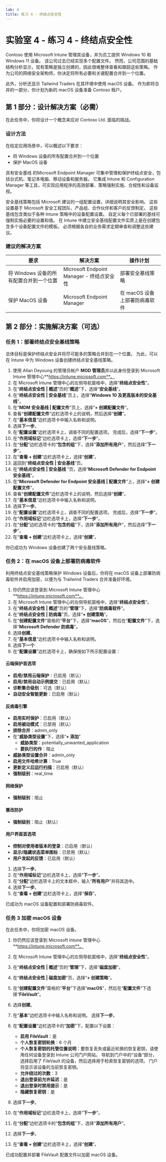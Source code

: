 ```yaml
---
lab: 4
title: 练习 4 - 终结点安全性
---
```


# 实验室 4 - 练习 4 - 终结点安全性

Contoso 使用 Microsoft Intune 管理其设备，并为员工提供 Windows 10 和 Windows 11 设备。 该公司过去已经实现多个配置文件。 然而，公司范围的基础结构分析显示，现有策略是独立创建的，因此很难整体查看和跟踪这些策略。 作为公司的网络安全架构师，你决定将所有必要和关键配置合并到一个位置。 

此外，分析还显示 Tailwind Traders 在其环境中使用 macOS 设备。 作为即将合并的一部分，你计划为新的 macOS 设备准备 Contoso 租户。

## 第 1 部分：设计解决方案（必需）

在此任务中，你将设计一个概念来应对 Contoso Ltd. 面临的挑战。

### 设计方法

在给定应用场景中，可以概述以下要求：

- 将 Windows 设备的所有配置合并到一个位置
- 保护 MacOS 设备

具有安全基线 的Microsoft Endpoint Manager 可集中管理和保护终结点安全，包括台式机、笔记本电脑、移动设备和服务器。 它集成 Intune 和 Configuration Manager 等工具，可实现应用程序的高效部署、策略强制实施、合规性和设备监视。 

安全基线策略包括 Microsoft 建议的一组配置设置，详细说明其安全影响。 这些设置基于 Microsoft 安全工程团队、产品组、合作伙伴和客户的反馈制定。 这些基线包含类似于各种 Intune 策略中的设备配置设置。 自定义每个已部署的基线可强制实施必要的设置和值。 在 Intune 中建立安全基线配置文件实质上是在创建包含多个设备配置文件的模板。 必须根据各自的业务需求定期审查和调整这些建议。

### 建议的解决方案

|要求|解决方案|操作计划|
|----|----|----|
|将 Windows 设备的所有配置合并到一个位置|Microsoft Endpoint Manager - 终结点安全性|部署安全基线策略
|保护 MacOS 设备|Microsoft Endpoint Manager|在 macOS 设备上部署防病毒软件|

## 第 2 部分：实施解决方案（可选）

### 任务 1：部署终结点安全基线策略

总体目标是保护终结点安全并将尽可能多的策略合并到在一个位置。 为此，可以在 Intune 中为 Windows 设备创建终结点安全基线策略。

1. 使用 Allan Deyoung 的管理员帐户 **MOD 管理员**并以此身份登录到 Microsoft Intune 管理中心**https://intune.microsoft.com**。
2. 在 Microsoft Intune 管理中心的左侧导航窗格中，选择“**终结点安全性**”。
3. 在“**终结点安全性 | 概述**”页的“**概述**”下，选择“**安全基线**”。
4. 在“**终结点安全性 | 安全基线**”页上，选择“**Windows 10 及更高版本的安全基线**”。
5. 在“**MDM 安全基线 | 配置文件**”页上，选择“**+ 创建配置文件**”。
1. 查看“**创建配置文件**”边栏选项卡上的说明，然后选择“**创建**”。
1. 在“**基本信息**”边栏选项卡中输入名称和说明。
1. 选择**下一步**。
1. 在“**配置设置**”边栏选项卡上，调查不同的配置选项。 完成后，选择“**下一步**”。
1. 在“**作用域标记**”边栏选项卡上，选择“**下一步**”。
1. 在“**分配**”边栏选项卡的“**包含的组**”下，选择“**添加所有用户**”，然后选择“**下一步**”。
1. 在“**查看 + 创建**”边栏选项卡上，选择“**创建**”。
1. 返回到“**终结点安全性 | 安全基线**”页。
1. 在“**终结点安全性 | 安全基线** ”页，选择“**Microsoft Defender for Endpoint 安全基线**”。
1. 在“**Microsoft Defender for Endpoint 安全基线 | 配置文件**”上，选择“**+ 创建配置文件**”。
1. 查看“**创建配置文件**”边栏选项卡上的说明，然后选择“**创建**”。
1. 在“**基本信息**”边栏选项卡中输入名称和说明。
1. 选择**下一步**。
1. 在“**配置设置**”边栏选项卡上，调查不同的配置选项。 完成后，选择“**下一步**”。
1. 在“**作用域标记**”边栏选项卡上，选择“**下一步**”。 
1. 在“**分配**”边栏选项卡的“**包含的组**”下，选择“**添加所有用户**”，然后选择“**下一步**”。
1. 在“**查看 + 创建**”边栏选项卡上，选择“**创建**”。

你已成功为 Windows 设备创建了两个安全基线策略。

### 任务 2：在 macOS 设备上部署防病毒软件

利用终结点安全基线策略保护 Windows 设备后，你将在 macOS 设备上部署防病毒软件并启用加密，以便为与 Trailwind Traders 合并准备好环境。

1. 你仍然应该登录到 Microsoft Intune 管理中心 **https://intune.microsoft.com**。
2. 在 Microsoft Intune 管理中心的左侧导航窗格中，选择“**终结点安全性**”。
3. 在“**终结点安全性 | 概述**”页的“**管理**”下，选择“**防病毒软件**”。
4. 在“**终结点安全性 | 防病毒**”页，选择“**+ 创建策略**”。
5. 在“**创建配置文件**”窗格的“**平台**”下，选择“**macOS**”，然后在“**配置文件**”下，选择“**Microsoft Defender 防病毒**”。
6. 选择**创建**。
7. 在“**基本信息**”边栏选项卡中输入名称和说明。
8. 选择**下一个**
9. 在“**配置设置**”边栏选项卡上，确保按如下所示配置设置：

#### 云端保护首选项

- **启用/禁用云端保护**：已启用（默认）
- **启用/禁用自动示例提交**：已启用（默认）
- **诊断集合级别**：可选（默认）
- **自动安全智能更新**：已启用（默认）

#### 反病毒引擎

- **启用实时保护**：已启用（默认）
- **启用被动模式**：已禁用（默认）
- **排除合并**：admin_only
- 在“**威胁类型设置**”下，选择“**+ 添加**”
  - **威胁类型**：potentially_unwanted_application
  - **要执行的作**：阻止
- **威胁类型设置合并**：admin_only
- **启用文件哈希计算**：True
- **更新定义后运行扫描**：已启用（默认）
- **强制级别**：real_time

#### 网络保护

- **强制级别**：阻止
  
#### 篡改防护

- **强制级别**：阻止（默认）

#### 用户界面首选项

- **控制对使用者版本的登录**：已启用（默认）
- **显示/隐藏状态菜单图标**：已禁用（默认）
- **用户发起的反馈**：已启用（默认）

1.  选择**下一步**。
2.  在“**作用域标记**”边栏选项卡上，选择“**下一步**”。
3.  在“**分配**”边栏选项卡上的文本框中，输入“**所有用户**”并将其选中。
4.  选择**下一步**。
5.  在“**查看 + 创建**”边栏选项卡上，选择“**保存**”。

已成功为 macOS 设备配置和部署防病毒软件。

### 任务 3 加密 macOS 设备

在此任务中，你将加密 macOS 设备。

1. 你仍然应该登录到 Microsoft Intune 管理中心 **https://intune.microsoft.com**。
2. 在 Microsoft Intune 管理中心的左侧导航窗格中，选择“**终结点安全性**”。
3. 在“**终结点安全性 | 概述**”页的“**管理**”下，选择“**磁盘加密**”。
4. 在“**终结点安全性 | 磁盘加密**”页，选择“**+ 创建策略**”。
5. 在“**创建配置文件**”窗格的“**平台**”下选择“**macOS**”，然后在“**配置文件**”下选择“**FileVault**”。
6. 选择**创建**。
7. 在“**基本**”边栏选项卡中输入名称和说明。 选择**下一步**。
8. 在“**配置设置**”边栏选项卡的“**加密**”下，配置以下设置：
   - **启用 FileVault**：是
   - **个人恢复密钥轮换**：6 个月
   - **个人恢复密钥的托管位置说明**：要恢复丢失或最近轮换的恢复密钥，请使用任何设备登录到 Intune 公司门户网站。 导航到门户中的“设备”部分，选择启用了 FileVault 的设备，然后选择用于检索恢复密钥的选项。 门户将显示该设备的当前恢复密钥。
   - **允许绕过的次数**：3
   - **退出登录前允许延迟**：是
   - **退出登录时禁用提示**：是
   - **隐藏恢复密钥**：是
  
9.  选择**下一步**。
10. 在“**作用域标记**”边栏选项卡上，选择“**下一步**”。
11. 在“**分配**”边栏选项卡的“**包含的组**”下，选择“**添加所有用户**”。
12. 选择**下一步**。
13. 在“**查看 + 创建**”边栏选项卡上，选择“**创建**”。

已成功配置并部署 FileVault 配置文件以加密 macOS 设备。